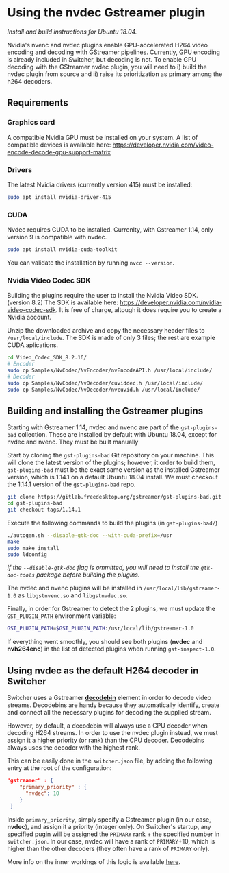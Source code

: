 # Using the nvdec Gstreamer plugin

_Install and build instructions for Ubuntu 18.04._

Nvidia's nvenc and nvdec plugins enable GPU-accelerated H264 video encoding and decoding with GStreamer pipelines. Currently, GPU encoding is already included in Switcher, but decoding is not. To enable GPU decoding with the GStreamer nvdec plugin, you will need to i) build the nvdec plugin from source and ii) raise its prioritization as primary among the h264 decoders.

## Requirements
### Graphics card
A compatible Nvidia GPU must be installed on your system. A list of compatible devices is available here: https://developer.nvidia.com/video-encode-decode-gpu-support-matrix

### Drivers
The latest Nvidia drivers (currently version 415) must be installed:

```bash
sudo apt install nvidia-driver-415
```

### CUDA
Nvdec requires CUDA to be installed. Currenlty, with Gstreamer 1.14, only version 9 is compatible with nvdec.

```bash
sudo apt install nvidia-cuda-toolkit
```

You can validate the installation by running `nvcc --version`.

### Nvidia Video Codec SDK
Building the plugins require the user to install the Nvidia Video SDK. (version 8.2) The SDK is available here: https://developer.nvidia.com/nvidia-video-codec-sdk. It is free of charge, altough it does require you to create a Nvidia account.

Unzip the downloaded archive and copy the necessary header files to `/usr/local/include`. The SDK is made of only 3 files; the rest are example CUDA aplications.

```bash
cd Video_Codec_SDK_8.2.16/
# Encoder
sudo cp Samples/NvCodec/NvEncoder/nvEncodeAPI.h /usr/local/include/
# Decoder
sudo cp Samples/NvCodec/NvDecoder/cuviddec.h /usr/local/include/
sudo cp Samples/NvCodec/NvDecoder/nvcuvid.h /usr/local/include/
```

## Building and installing the Gstreamer plugins
Starting with Gstreamer 1.14, nvdec and nvenc are part of the `gst-plugins-bad` collection. These are installed by default with Ubuntu 18.04, except for nvdec and nvenc. They must be built manually

Start by cloning the `gst-plugins-bad` Git repository on your machine. This will clone the latest version of the plugins; however, it order to build them, `gst-plugins-bad` must be the exact same version as the installed Gstreamer version, which is 1.14.1 on a default Ubuntu 18.04 install. We must checkout the 1.14.1 version of the `gst-plugins-bad` repo.

```bash
git clone https://gitlab.freedesktop.org/gstreamer/gst-plugins-bad.git
cd gst-plugins-bad
git checkout tags/1.14.1
```

Execute the following commands to build the plugins (in `gst-plugins-bad/`)

```bash
./autogen.sh --disable-gtk-doc --with-cuda-prefix=/usr
make
sudo make install
sudo ldconfig
```

_If the `--disable-gtk-doc` flag is ommitted, you will need to install the `gtk-doc-tools` package before building the plugins._

The nvdec and nvenc plugins will be installed in `/usr/local/lib/gstreamer-1.0` as `libgstnvenc.so` and `libgstnvdec.so`.

Finally, in order for Gstreamer to detect the 2 plugins, we must update the `GST_PLUGIN_PATH` environment variable:

```bash
GST_PLUGIN_PATH=$GST_PLUGIN_PATH:/usr/local/lib/gstreamer-1.0
```

If everything went smoothly, you should see both plugins (__nvdec__ and __nvh264enc__) in the list of detected plugins when running `gst-inspect-1.0`.

## Using nvdec as the default H264 decoder in Switcher
Switcher uses a Gstreamer [__decodebin__](https://gstreamer.freedesktop.org/documentation/application-development/highlevel/playback-components.html) element in order to decode video streams. Decodebins are handy because they automatically identify, create and connect all the necessary plugins for decoding the supplied stream. 

However, by default, a decodebin will always use a CPU decoder when decoding H264 streams. In order to use the nvdec plugin instead, we must assign it a higher priority (or rank) than the CPU decoder. Decodebins always uses the decoder with the highest rank.

This can be easily done in the `switcher.json` file, by adding the following entry at the root of the configuration:

```json
"gstreamer" : {
    "primary_priority" : {
      "nvdec": 10
    }
 }
```

Inside `primary_priority`, simply specify a Gstreamer plugin (in our case, __nvdec__), and assign it a priority (integer only). On Switcher's startup, any specified pugin will be assigned the `PRIMARY` rank + the specified number in `switcher.json`. In our case, nvdec will have a rank of `PRIMARY`+10, which is higher than the other decoders (they often have a rank of `PRIMARY` only).

More info on the inner workings of this logic is available [here](https://gstreamer.freedesktop.org/documentation/tutorials/playback/hardware-accelerated-video-decoding.html).
